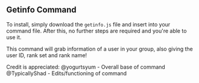 ## Getinfo Command

To install, simply download the ``getinfo.js`` file and insert into your command file. After this, no further steps are required and you're able to use it.

This command will grab information of a user in your group, also giving the user ID, rank set and rank name!

Credit is appreciated:
@yogurtsyum - Overall base of command
@TypicallyShad - Edits/functioning of command
